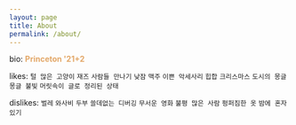 ```yaml
---
layout: page
title: About
permalink: /about/
---
```


bio: <span style="color:#E3A869; font-weight:bold;">Princeton '21+2</span>

likes: `털 많은 고양이` `재즈` `사람들 만나기` `낮잠` `맥주` `이쁜 악세사리` `힙합` `크리스마스` `도시의 몽글몽글 불빛` `머릿속이 글로 정리된 상태`

dislikes: `벌레` `와사비` `두부` `쓸데없는 디버깅` `무서운 영화` `불평 많은 사람` `펑퍼짐한 옷` `밤에 혼자있기` 
